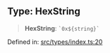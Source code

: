 
## Type: HexString

> **HexString**: `` `0x${string}` ``

Defined in: [src/types/index.ts:20](https://github.com/centrifuge/sdk/blob/ae12cdce6833f297c221dbc7667d8a8a900a03f0/src/types/index.ts#L20)
